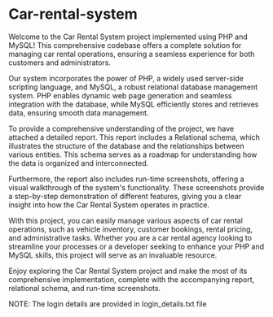 # Car-rental-system
Welcome to the Car Rental System project implemented using PHP and MySQL! This comprehensive codebase offers a complete solution for managing car rental operations, ensuring a seamless experience for both customers and administrators.

Our system incorporates the power of PHP, a widely used server-side scripting language, and MySQL, a robust relational database management system. PHP enables dynamic web page generation and seamless integration with the database, while MySQL efficiently stores and retrieves data, ensuring smooth data management.

To provide a comprehensive understanding of the project, we have attached a detailed report. This report includes a Relational schema, which illustrates the structure of the database and the relationships between various entities. This schema serves as a roadmap for understanding how the data is organized and interconnected.

Furthermore, the report also includes run-time screenshots, offering a visual walkthrough of the system's functionality. These screenshots provide a step-by-step demonstration of different features, giving you a clear insight into how the Car Rental System operates in practice.

With this project, you can easily manage various aspects of car rental operations, such as vehicle inventory, customer bookings, rental pricing, and administrative tasks. Whether you are a car rental agency looking to streamline your processes or a developer seeking to enhance your PHP and MySQL skills, this project will serve as an invaluable resource.

Enjoy exploring the Car Rental System project and make the most of its comprehensive implementation, complete with the accompanying report, relational schema, and run-time screenshots.

NOTE: The login details are provided in login_details.txt file
